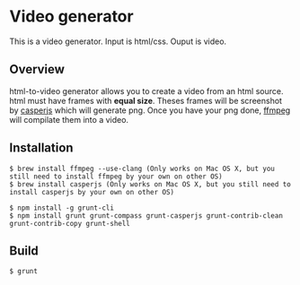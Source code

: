 # Video generator

This is a video generator. Input is html/css. Ouput is video.

## Overview

html-to-video generator allows you to create a video from an html source. html must have frames with __equal size__. Theses frames will be screenshot by [casperjs](http://casperjs.org/) which will generate png. Once you have your png done, [ffmpeg](http://ffmpeg.org/) will compilate them into a video.

## Installation

```
$ brew install ffmpeg --use-clang (Only works on Mac OS X, but you still need to install ffmpeg by your own on other OS)
$ brew install casperjs (Only works on Mac OS X, but you still need to install casperjs by your own on other OS)

$ npm install -g grunt-cli
$ npm install grunt grunt-compass grunt-casperjs grunt-contrib-clean grunt-contrib-copy grunt-shell
```

## Build

```
$ grunt
```

